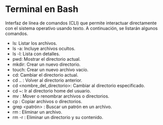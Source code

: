 # Terminal en Bash

Interfaz de línea de comandos (CLI) que permite interactuar directamente con el sistema operativo usando texto. A continuación, se listarán algunos comandos.

- ls: Listar los archivos.
- ls -a: Incluye archivos ocultos.
- ls -l: Lista con detalles.
- pwd: Mostrar el directorio actual.
- mkdir: Crear un nuevo directorio.
- touch: Crear un nuevo archivo vacío.
- cd: Cambiar el directorio actual.
- cd .. : Volver al directorio anterior.
- cd <nombre_del_directorio>: Cambiar al directorio especificado.
- cd ~: Ir al directorio home del usuario.
- mv <origen> <destino>: Mover o renombrar archivos o directorios.
- cp <origen> <destino>: Copiar archivos o directorios.
- grep <patrón> <archivo>: Buscar un patrón en un archivo.
- rm <archivo>: Eliminar un archivo.
- rm -r <directorio>: Eliminar un directorio y su contenido.